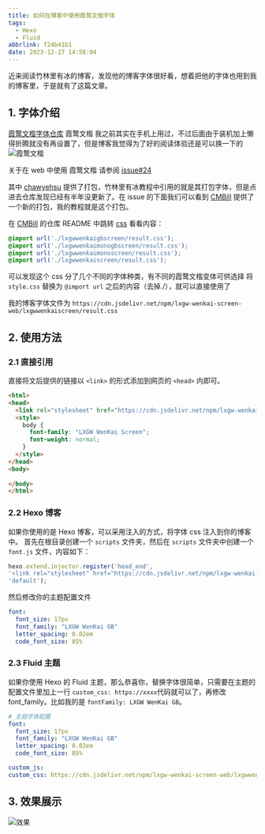```yaml
---
title: 如何在博客中使用霞鹜文楷字体
tags:
  - Hexo
  - Fluid
abbrlink: f24b41b1
date: 2023-12-27 14:58:04
---
```


近来阅读竹林里有冰的博客，发现他的博客字体很好看，想着把他的字体也用到我的博客里，于是就有了这篇文章。

## 1. 字体介绍
[霞鹜文楷字体仓库](https://github.com/lxgw/LxgwWenKai)
霞鹜文楷 我之前其实在手机上用过，不过后面由于装机加上懒得折腾就没有再设置了，但是博客我觉得为了好的阅读体验还是可以换一下的
![霞鹜文楷](https://pic1.zhimg.com/80/v2-c1e0f7f058fbbf1cc6ac3aa0a2480178_1440w.webp)

关于在 web 中使用 霞鹜文楷 请参阅 [issue#24](https://github.com/lxgw/LxgwWenKai/issues/24)

其中 [chawyehsu](https://github.com/chawyehsu/lxgw-wenkai-webfont) 提供了打包，竹林里有冰教程中引用的就是其打包字体，但是点进去仓库发现已经有半年没更新了。在 issue 的下面我们可以看到 [CMBill](https://github.com/CMBill/lxgw-wenkai-screen-web) 提供了一个新的打包，我的教程就是这个打包。

在 [CMBill](https://github.com/CMBill/lxgw-wenkai-screen-web) 的仓库 README 中跳转 [css](https://cdn.jsdelivr.net/npm/lxgw-wenkai-screen-web/style.css) 看看内容：

```css
@import url('./lxgwwenkaigbscreen/result.css');
@import url('./lxgwwenkaimonogbscreen/result.css');
@import url('./lxgwwenkaimonoscreen/result.css');
@import url('./lxgwwenkaiscreen/result.css');
```


可以发现这个 css 分了几个不同的字体种类，有不同的霞鹜文楷变体可供选择
将 `style.css` 替换为 `@import url` 之后的内容（去掉./），就可以直接使用了

我的博客字体文件为
`https://cdn.jsdelivr.net/npm/lxgw-wenkai-screen-web/lxgwwenkaiscreen/result.css`

## 2. 使用方法

### 2.1 直接引用
直接将文后提供的链接以 `<link>` 的形式添加到网页的 `<head>` 内即可。
```html
<html>
<head>
  <link rel="stylesheet" href="https://cdn.jsdelivr.net/npm/lxgw-wenkai-screen-web/lxgwwenkaiscreen/result.css" />
  <style>
    body {
      font-family: "LXGW WenKai Screen";
      font-weight: normal;
    }
  </style>
</head>
<body>
  
</body>
</html>
```

### 2.2 Hexo 博客
如果你使用的是 Hexo 博客，可以采用注入的方式，将字体 css 注入到你的博客中。
首先在根目录创建一个 `scripts` 文件夹，然后在 `scripts` 文件夹中创建一个 `font.js` 文件，内容如下：
```javascript
hexo.extend.injector.register('head_end',
'<link rel="stylesheet" href="https://cdn.jsdelivr.net/npm/lxgw-wenkai-screen-web/lxgwwenkaiscreen/result.css" />',
'default');
```
然后修改你的主题配置文件
```yaml
font:
  font_size: 17px
  font_family: "LXGW WenKai GB"
  letter_spacing: 0.02em
  code_font_size: 85%
```

### 2.3 Fluid 主题
如果你使用 Hexo 的 Fluid 主题，那么恭喜你，替换字体很简单，只需要在主题的配置文件里加上一行 `custom_css: https://xxxx`代码就可以了，再修改 font_family。比如我的是 `fontFamily: LXGW WenKai GB`。

```yaml
# 主题字体配置
font:
  font_size: 17px
  font_family: "LXGW WenKai GB"
  letter_spacing: 0.02em
  code_font_size: 85%

custom_js:
custom_css: https://cdn.jsdelivr.net/npm/lxgw-wenkai-screen-web/lxgwwenkaiscreen/result.css
```
## 3. 效果展示
![效果](https://pic4.zhimg.com/80/v2-7a56f955ee9907745c1445b4efed89fb_1440w.webp)
